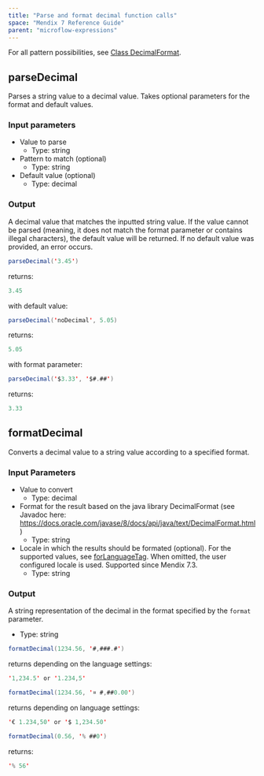 ```yaml
---
title: "Parse and format decimal function calls"
space: "Mendix 7 Reference Guide"
parent: "microflow-expressions"
---
```


For all pattern possibilities, see [Class DecimalFormat](http://docs.oracle.com/javase/7/docs/api/java/text/DecimalFormat.html).

## parseDecimal

Parses a string value to a decimal value. Takes optional parameters for the format and default values.

### Input parameters

* Value to parse
    * Type: string
* Pattern to match (optional)
    * Type: string
* Default value (optional)
    * Type: decimal

### Output

A decimal value that matches the inputted string value. If the value cannot be parsed (meaning, it does not match the format parameter or contains illegal characters), the default value will be returned. If no default value was provided, an error occurs.

```java
parseDecimal('3.45')
```

returns:

```java
3.45
```

with default value:

```java
parseDecimal('noDecimal', 5.05)
```

returns:

```java
5.05
```

with format parameter:

```java
parseDecimal('$3.33', '$#.##')
```

returns:

```java
3.33
```

## formatDecimal

Converts a decimal value to a string value according to a specified format.

### Input Parameters

* Value to convert
    * Type: decimal
* Format for the result based on the java library DecimalFormat (see Javadoc here: https://docs.oracle.com/javase/8/docs/api/java/text/DecimalFormat.html)
    * Type: string
* Locale in which the results should be formated (optional). For the supported values, see [forLanguageTag](https://docs.oracle.com/javase/8/docs/api/java/util/Locale.html#forLanguageTag-java.lang.String-). When omitted, the user configured locale is used. Supported since Mendix 7.3.
    * Type: string

### Output

A string representation of the decimal in the format specified by the `format` parameter.
* Type: string

```java
formatDecimal(1234.56, '#,###.#')
```

returns depending on the language settings:

```java
'1,234.5' or '1.234,5'
```

```java
formatDecimal(1234.56, '¤ #,##0.00')
```

returns depending on language settings:

```java
'€ 1.234,50' or '$ 1,234.50'
```

```java
formatDecimal(0.56, '% ##0')
```

returns:

```java
'% 56' 
```
